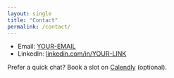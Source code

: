 ```yaml
---
layout: single
title: "Contact"
permalink: /contact/
---
```


- Email: [YOUR-EMAIL](mailto:YOUR-EMAIL)  
- LinkedIn: [linkedin.com/in/YOUR-LINK](https://linkedin.com/in/YOUR-LINK)

Prefer a quick chat? Book a slot on [Calendly](https://calendly.com/YOUR-LINK) (optional).
